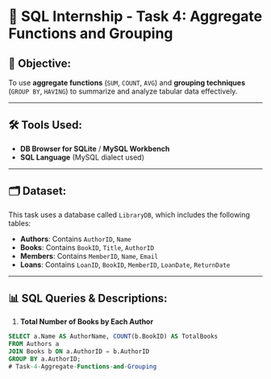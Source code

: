 # 📘 SQL Internship - Task 4: Aggregate Functions and Grouping

## 🧠 Objective:
To use **aggregate functions** (`SUM`, `COUNT`, `AVG`) and **grouping techniques** (`GROUP BY`, `HAVING`) to summarize and analyze tabular data effectively.

---

## 🛠️ Tools Used:
- **DB Browser for SQLite** / **MySQL Workbench**
- **SQL Language** (MySQL dialect used)

---

## 🗂️ Dataset:
This task uses a database called `LibraryDB`, which includes the following tables:

- **Authors**: Contains `AuthorID`, `Name`
- **Books**: Contains `BookID`, `Title`, `AuthorID`
- **Members**: Contains `MemberID`, `Name`, `Email`
- **Loans**: Contains `LoanID`, `BookID`, `MemberID`, `LoanDate`, `ReturnDate`

---

## 📊 SQL Queries & Descriptions:

1. **Total Number of Books by Each Author**
```sql
SELECT a.Name AS AuthorName, COUNT(b.BookID) AS TotalBooks
FROM Authors a
JOIN Books b ON a.AuthorID = b.AuthorID
GROUP BY a.AuthorID;
# Task-4-Aggregate-Functions-and-Grouping
